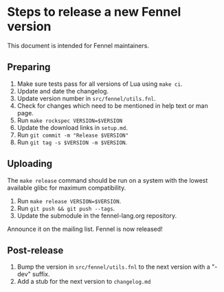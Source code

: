 # Steps to release a new Fennel version

This document is intended for Fennel maintainers.

## Preparing

1. Make sure tests pass for all versions of Lua using `make ci`.
2. Update and date the changelog.
3. Update version number in `src/fennel/utils.fnl`.
4. Check for changes which need to be mentioned in help text or man page.
5. Run `make rockspec VERSION=$VERSION`
6. Update the download links in `setup.md`.
7. Run `git commit -m "Release $VERSION"`
8. Run `git tag -s $VERSION -m $VERSION`.

## Uploading

The `make release` command should be run on a system with the lowest
available glibc for maximum compatibility.

1. Run `make release VERSION=$VERSION`.
2. Run `git push && git push --tags`.
3. Update the submodule in the fennel-lang.org repository.

Announce it on the mailing list. Fennel is now released!

## Post-release

1. Bump the version in `src/fennel/utils.fnl` to the next version with a "-dev" suffix.
2. Add a stub for the next version to `changelog.md`
